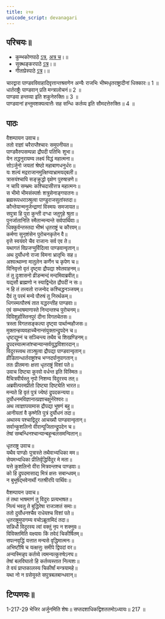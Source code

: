 ```yaml
---  
title: २१७ 
unicode_script: devanagari
---  
```


## परिचयः॥  
- कुम्भकोणपाठे [ऽत्र](https://archive.org/details/mahAbhArata-kumbhakoNam/page/n369), [अत्र च](https://sanskritdocuments.org/mirrors/mahabharata/mbhK/mahabharata-k-01-sa.html)।॥  
- सुक्थङ्करपाठे [ऽत्र](http://bombay.indology.info/mahabharata/text/UD/MBh01.txt)।॥  
- गीताप्रेस्पाठे [ऽत्र](https://archive.org/stream/mahabharata01ramauoft#page/572/mode/1up)।॥  


चारद्वारा पाण्डवविवाहादिवृत्तान्तश्रवणेन अन्यैः राजभिः भीष्मधृतराष्ट्रादीनां धिक्कारः॥ 1 ॥  
धार्तराष्ट्रैः पाण्डवान् प्रति मन्त्रालोचनं॥ 2 ॥  
पाण्डवा हन्तव्या इति शकुनेरुक्तिः॥ 3 ॥  
पाण्डवानां हन्तुमशक्यत्वात्तैः सह सन्धिः कर्तव्य इति सौमदत्तेरुक्तिः॥ 4 ॥

## पाठः
वैशम्पायन उवाच॥  
ततो राज्ञां चरैराप्तैश्चारः समुपनीयत॥  
पाण्डवैरुपसम्पन्ना द्रौपदी पतिभिः शुभा॥  
येन तद्धनुरायम्य लक्ष्यं विद्धं महात्मना॥  
सोऽर्जुनो जयतां श्रेष्ठो महाबाणधनुर्धरः॥  
यः शल्यं मद्रराजानमुत्क्षिप्याभ्रामयद्बली॥  
त्रासयंश्चापि सङ्क्रुद्धो वृक्षेण पुरुषान्रणे॥  
न चापि सम्भ्रमः कश्चिदासीत्तत्र महात्मनः॥  
स भीमो भीमसंस्पर्शः शत्रुसेनाङ्गपातनः॥  
ब्रह्मरूपधराञ्श्रुत्वा पाण्डुराजसुतांस्तदा॥  
कौन्तेयान्मनुजेन्द्राणां विस्मयः समजायत॥  
सपुत्रा हि पुरा कुन्ती दग्धा जतुगृहे श्रुता॥  
पुनर्जातानिति स्मैतान्मन्यन्ते सर्वपार्थिवाः॥  
धिक्कुर्वन्तस्तदा भीष्मं धृतराष्ट्रं च कौरवम्॥  
कर्मणा सुनृशंसेन पुरोचनकृतेन वै॥  
वृत्ते स्वयंवरे चैव राजानः सर्व एव ते॥  
यथागतं विप्रजग्मुर्विदित्वा पाण्डवान्वृतान्॥  
अथ दुर्योधनो राजा विमना भ्रातृभिः सह॥  
अश्वत्थाम्ना मातुलेन कर्णेन च कृपेण च॥  
विनिवृत्तो वृतं दृष्ट्वा द्रौपद्या श्वेतवाहनम्॥  
तं तु दुःशासनो व्रीडन्मन्दं मन्दमिवाब्रवीत्॥  
यद्यसौ ब्राह्मणो न स्याद्विन्देत द्रौपदीं न सः॥  
न हि तं तत्त्वतो राजन्वेद कश्चिद्धनञ्जयम्॥  
दैवं तु परमं मन्ये पौरुषं तु निरर्थकम्॥  
धिगस्मत्पौरुषं तात यद्धरन्तीह पाण्डवाः॥  
एवं सम्भाषमाणास्ते निन्दन्तश्च पुरोचनम्॥  
विविशुर्हास्तिनपुरं दीना विगतचेतसः॥  
त्रस्ता विगतसङ्कल्पा दृष्ट्वा पार्थान्महौजसः॥  
मुक्तान्हव्यवहाच्चैनान्संयुक्तान्द्रुपदेन च॥  
धृष्टद्युम्नं च सञ्चिन्त्य तथैव च शिखण्डिनम्॥  
द्रुपदस्यात्मजांश्चान्यान्सर्वयुद्धविशारदान्॥  
विदुरस्त्वथ ताञ्श्रुत्वा द्रौपद्या पाण्डवान्वृतान्॥  
व्रीडितान्धार्तराष्ट्रांश्च भग्नदर्पानुपागतान्॥  
ततः प्रीतमनाः क्षत्ता धृतराष्ट्रं विशां पते॥  
उवाच दिष्ट्या कुरवो वर्धन्त इति विस्मितः॥  
वैचित्रवीर्यस्तु नृपो निशम्य विदुरस्य तत्॥  
अब्रवीत्परमप्रीतो दिष्ट्या दिष्ट्येति भारत॥  
मन्यते हि वृतं पुत्रं ज्येष्ठं द्रुपदकन्यया॥  
दुर्योधनमविज्ञानात्प्रज्ञाचक्षुर्नरेश्वरः॥  
अथ त्वाज्ञापयामास द्रौपद्या भूषणं बहु॥  
आनीयतां वै कृष्णेति पुत्रं दुर्योधनं तदा॥  
अथास्य पश्चाद्विदुर आचख्यौ पाण्डवान्वृतान्॥  
सर्वान्कुशलिनो वीरान्पूजितान्द्रुपदेन च॥  
तेषां सम्बन्धिनश्चान्यान्बहून्बलसमन्वितान्॥  

धृतराष्ट्र उवाच॥  
यथैव पाण्डोः पुत्रास्ते तथैवाभ्यधिका मम॥  
सेयमभ्यधिका प्रीतिर्वृद्धिर्विदुर मे मता॥  
यत्ते कुशलिनो वीरा मित्रवन्तश्च पाण्डवाः॥  
को हि द्रुपदमासाद्य मित्रं क्षत्तः सबान्धवम्॥  
न बुभूषेद्भवेनार्थी गतश्रीरपि पार्थिवः॥  

वैशम्पायन उवाच॥  
तं तथा भाषमाणं तु विदुरः प्रत्यभाषत॥  
नित्यं भवतु ते बुद्धिरेषा राजञ्शतं समाः॥  
ततो दुर्योधनश्चैव राधेयश्च विशां पते॥  
धृतराष्ट्रमुपागम्य वचोऽब्रूतामिदं तदा॥  
सन्निधौ विदुरस्य त्वां वक्तुं नृप न शक्नुवः॥  
विविक्तमिति वक्ष्यावः किं तवेदं चिकीर्षितम्॥  
सपत्नवृद्धिं यत्तात मन्यसे वृद्धिमात्मनः॥  
अभिष्टौषि च यत्क्षत्तुः समीपे द्विपदां वर॥  
अन्यस्मिन्नृप कर्तव्ये त्वमन्यत्कुरुषेऽनघ॥  
तेषां बलविघातो हि कर्तव्यस्तात नित्यशः॥  
ते वयं प्राप्तकालस्य चिकीर्षां मन्त्रयामहे॥  
यथा नो न ग्रसेयुस्ते सपुत्रबलबान्धवान्॥  


## टिप्पणयः॥  
1-217-29 भेजिर अर्जुनमिति शेषः॥ सप्तदशाधिकद्विशततमोऽध्यायः॥ 217 ॥
